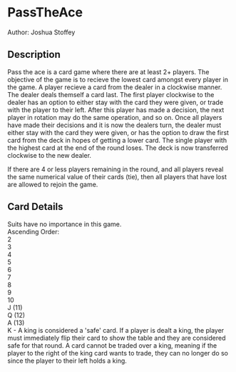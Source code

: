 # PassTheAce
Author: Joshua Stoffey

## Description
Pass the ace is a card game where there are at least 2+ players. The objective of the game is to recieve the lowest card amongst every player in the game. A player recieve a card from the dealer in a clockwise manner. The dealer deals themself a card last. The first player clockwise to the dealer has an option to either stay with the card they were given, or trade with the player to their left. After this player has made a decision, the next player in rotation may do the same operation, and so on. Once all players have made their decisions and it is now the dealers turn, the dealer must either stay with the card they were given, or has the option to draw the first card from the deck in hopes of getting a lower card. The single player with the highest card at the end of the round loses. The deck is now transferred clockwise to the new dealer. <br />

If there are 4 or less players remaining in the round, and all players reveal the same numerical value of their cards (tie), then all players that have lost are allowed to rejoin the game.

## Card Details
Suits have no importance in this game. <br />
Ascending Order: <br />
2 <br />
3 <br />
4 <br />
5 <br />
6 <br />
7 <br />
8 <br />
9 <br />
10 <br />
J (11) <br />
Q (12) <br />
A (13) <br />
K - A king is considered a 'safe' card. If a player is dealt a king, the player must immediately flip their card to show the table and they are considered safe for that round. A card cannot be traded over a king, meaning if the player to the right of the king card wants to trade, they can no longer do so since the player to their left holds a king.
